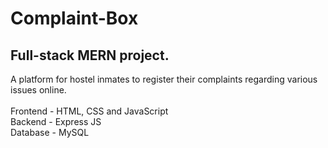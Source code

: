 # Complaint-Box

## Full-stack MERN project.<br>
A platform for hostel inmates to register their complaints regarding various issues online.<br><br>
Frontend - HTML, CSS and JavaScript<br>
Backend - Express JS<br>
Database - MySQL
